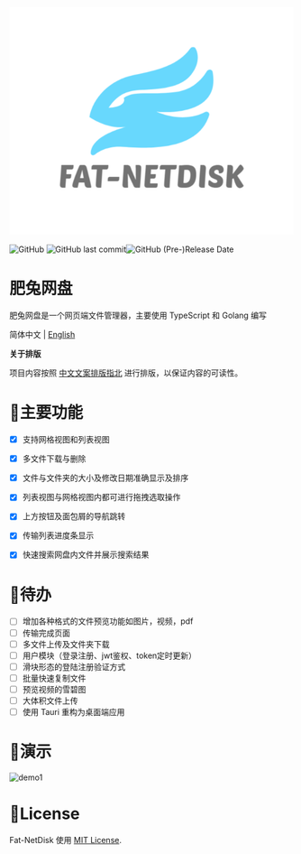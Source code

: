 <div>
<img src="./web/src/assets/images/logo.png">
</div>

![GitHub](https://img.shields.io/github/license/rabbitandcat/fat-netdisk) ![GitHub last commit](https://img.shields.io/github/last-commit/rabbitandcat/fat-netdisk)![GitHub (Pre-)Release Date](https://img.shields.io/github/release-date-pre/rabbitandcat/fat-netdisk)

<h1>肥兔网盘</h1>

肥兔网盘是一个网页端文件管理器，主要使用 TypeScript 和 Golang 编写

 简体中文 | [English](./README-en.md)

**关于排版**

项目内容按照 [中文文案排版指北](http://mazhuang.org/wiki/chinese-copywriting-guidelines/) 进行排版，以保证内容的可读性。

# 🎉主要功能

* [x] 支持网格视图和列表视图
* [x] 多文件下载与删除
* [x] 文件与文件夹的大小及修改日期准确显示及排序
* [x] 列表视图与网格视图内都可进行拖拽选取操作
* [x] 上方按钮及面包屑的导航跳转
* [x] 传输列表进度条显示
* [x] 快速搜索网盘内文件并展示搜索结果



# 📌待办

* [ ] 增加各种格式的文件预览功能如图片，视频，pdf
* [ ] 传输完成页面
* [ ] 多文件上传及文件夹下载
* [ ] 用户模块（登录注册、jwt鉴权、token定时更新）
* [ ] 滑块形态的登陆注册验证方式
* [ ] 批量快速复制文件
* [ ] 预览视频的雪碧图
* [ ] 大体积文件上传
* [ ] 使用 Tauri 重构为桌面端应用

# 💎演示

![demo1](./web/src/assets/images/demo.gif)

# 🎈License

Fat-NetDisk 使用 [MIT License](https://github.com/rabbitandcat/fat-netdisk/blob/master/LICENSE).